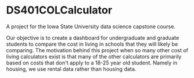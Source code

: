 # DS401COLCalculator
A project for the Iowa State University data science capstone course. 

Our objective is to create a dashboard for undergraduate and graduate students to compare the cost in living in schools that they will likely be comparing. The motivation behind this project when so many other cost of living calculators exist is that many of the other calculators are primarily based on costs that don't apply to a 18-25 year old student. Namely in housing, we use rental data rather than housing data.
